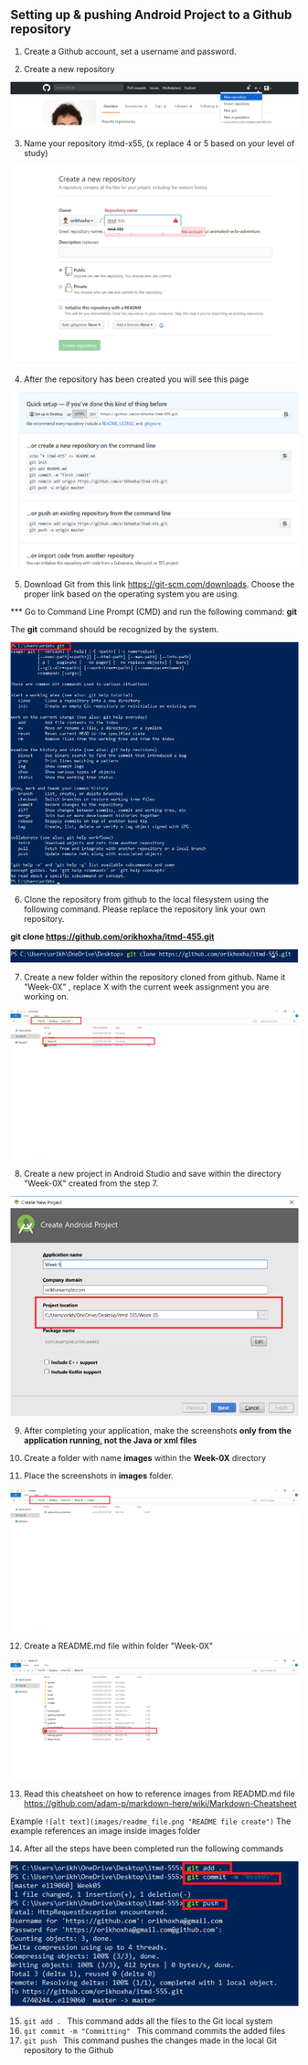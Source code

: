 ## Setting up & pushing Android Project to a Github repository


1. Create a Github account, set a username and password.


2. Create a new repository


![alt text](images/new_repo.png "New repository")

3. Name your repository itmd-x55, (x replace 4 or 5 based on your level of study)

![alt text](images/create_repo.png "Create repository")

4. After the repository has been created you will see this page

![alt text](images/git_repository.png "Repository page")


5. Download Git from this link https://git-scm.com/downloads. Choose the proper link based on the operating system you are using.

*** Go to Command Line Prompt (CMD) and run the following command: **git** 

The **git** command should be recognized by the system.

![alt text](images/git_command.png "Create repository")


6. Clone the repository from github to the local filesystem using the following command. Please replace the repository link your own repository.

**git clone https://github.com/orikhoxha/itmd-455.git** 

![alt text](images/git_clone.png "Clone the repository")


7. Create a new folder within the repository cloned from github. Name it "Week-0X" , replace X with the current week assignment you are working on.

![alt text](images/android_project_directory.png "Android Project Repository")



8. Create a new project in Android Studio and save within the directory "Week-0X" created from the step 7.	

![alt text](images/android_project_location.png "Android Project Location")


9. After completing your application, make the screenshots **only from the application running, not the Java or xml files**

10. Create a folder with name **images** within the **Week-0X** directory

11. Place the screenshots in **images** folder.

![alt text](images/images_folder_app.png "Images folder project")


12. Create a README.md file within folder "Week-0X"

![alt text](images/readme_file.png "README file create")


13. Read this cheatsheet on how to reference images from READMD.md file https://github.com/adam-p/markdown-here/wiki/Markdown-Cheatsheet

Example ```![alt text](images/readme_file.png "README file create")```       The example references an image inside images folder


14. After all the steps have been completed run the following commands

![alt text](images/git_commands.png "git commands")


15. ```git add . ```   This command adds all the files to the Git local system
16. ```git commit -m "Committing" ``` This command commits the added files
17. ```git push ```  This command pushes the changes made in the local Git repository to the Github

















